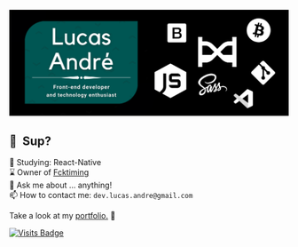 ![Banner](https://github.com/lucas-andre/lucas-andre/blob/master/bannerboi.png)
## 👋 &nbsp;Sup?

🌱 Studying: React-Native  
⌛️  Owner of [Fcktiming](https://fcktiming.studio)  
💬 Ask me about ... anything!  
📫 How to contact me: `dev.lucas.andre@gmail.com`

Take a look at my [portfolio.](https://lucas-andre.github.io) 🚀

[![Visits Badge](https://badges.pufler.dev/visits/lucas-andre/lucas-andre)](https://lucas-andre.me)  
